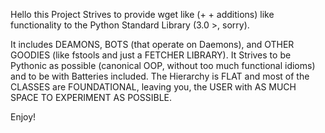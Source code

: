 
Hello this Project Strives to provide wget like (+ &plus; additions) like
 functionality to the Python Standard Library (3.0 >, sorry).

It includes DEAMONS, BOTS (that operate on Daemons), and OTHER GOODIES (like
  fstools and just a FETCHER LIBRARY). It Strives to be Pythonic as possible
  (canonical OOP, without too much functional idioms) and to be with Batteries
  included. The Hierarchy is FLAT and most of the CLASSES are FOUNDATIONAL,
  leaving you, the USER with AS MUCH SPACE TO EXPERIMENT AS POSSIBLE.

Enjoy!
